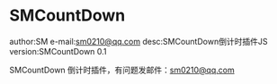 # SMCountDown

author:SM
e-mail:sm0210@qq.com
desc:SMCountDown倒计时插件JS
version:SMCountDown 0.1

SMCountDown 倒计时插件，有问题发邮件：sm0210@qq.com
